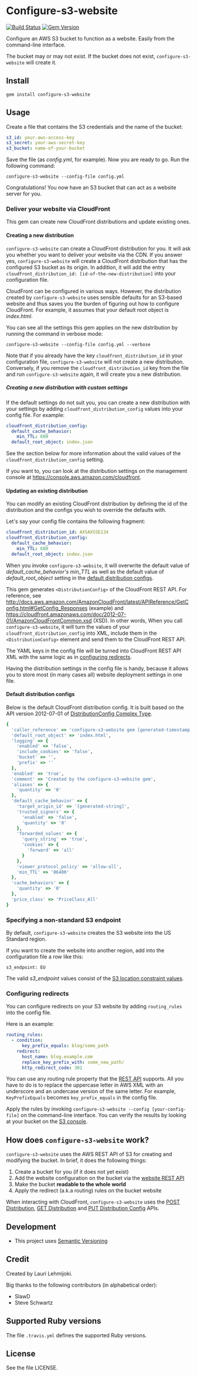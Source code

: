 # Configure-s3-website

[![Build Status](https://secure.travis-ci.org/laurilehmijoki/configure-s3-website.png)](http://travis-ci.org/laurilehmijoki/configure-s3-website)
[![Gem Version](https://fury-badge.herokuapp.com/rb/configure-s3-website.png)](http://badge.fury.io/rb/configure-s3-website)

Configure an AWS S3 bucket to function as a website. Easily from the
command-line interface.

The bucket may or may not exist. If the bucket does not exist,
`configure-s3-website` will create it.

## Install

    gem install configure-s3-website

## Usage

Create a file that contains the S3 credentials and the name of the bucket:

```yaml
s3_id: your-aws-access-key
s3_secret: your-aws-secret-key
s3_bucket: name-of-your-bucket
```

Save the file (as *config.yml*, for example). Now you are ready to go. Run the
following command:

    configure-s3-website --config-file config.yml

Congratulations! You now have an S3 bucket that can act as a website server for
you.

### Deliver your website via CloudFront

This gem can create new CloudFront distributions and update existing ones.

#### Creating a new distribution

`configure-s3-website` can create a CloudFront distribution for you. It will ask
you whether you want to deliver your website via the CDN. If you answer yes,
`configure-s3-website` will create a CloudFront distribution that has the
configured S3 bucket as its origin. In addition, it will add the entry
`cloudfront_distribution_id: [id-of-the-new-distribution]` into your
configuration file.

CloudFront can be configured in various ways. However, the distribution created
by `configure-s3-website` uses sensible defaults for an S3-based website and
thus saves you the burden of figuring out how to configure CloudFront. For
example, it assumes that your default root object is *index.html*.

You can see all the settings this gem applies on the new distribution by running
the command in verbose mode:

    configure-s3-website --config-file config.yml --verbose

Note that if you already have the key `cloudfront_distribution_id` in your
configuration file, `configure-s3-website` will not create a new distribution.
Conversely, if you remove the `cloudfront_distribution_id` key from the file and
run `configure-s3-website` again, it will create you a new distribution.

##### Creating a new distribution with custom settings

If the default settings do not suit you, you can create a new distribution with
your settings by adding `cloudfront_distribution_config` values into your config
file. For example:

```yaml
cloudfront_distribution_config:
  default_cache_behavior:
    min_TTL: 600
  default_root_object: index.json
```

See the section below for more information about the valid values of the
`cloudfront_distribution_config` setting.

If you want to, you can look at the distribution settings on the management console
at <https://console.aws.amazon.com/cloudfront>.

#### Updating an existing distribution

You can modify an existing CloudFront distribution by defining the id of the
distribution and the configs you wish to override the defaults with.

Let's say your config file contains the following fragment:

```yaml
cloudfront_distribution_id: AXSAXSSE134
cloudfront_distribution_config:
  default_cache_behavior:
    min_TTL: 600
  default_root_object: index.json
```

When you invoke `configure-s3-website`, it will overwrite the default value of
*default_cache_behavior's* *min_TTL* as well as the default value of
*default_root_object* setting in the [default distribution configs](#default-distribution-configs).

This gem generates `<DistributionConfig>` of the CloudFront REST API. For
reference, see
<http://docs.aws.amazon.com/AmazonCloudFront/latest/APIReference/GetConfig.html#GetConfig_Responses>
(example) and
<https://cloudfront.amazonaws.com/doc/2012-07-01/AmazonCloudFrontCommon.xsd>
(XSD). In other words, When you call `configure-s3-website`, it will turn the values of your
`cloudfront_distribution_config` into XML, include them in the
`<DistributionConfig>` element and send them to the CloudFront REST API.

The YAML keys in the config file will be turned into CloudFront REST API XML
with the same logic as in [configuring redirects](#configuring-redirects).

Having the distribution settings in the config file is handy, because it allows
you to store most (in many cases all) website deployment settings in one file.

#### Default distribution configs

Below is the default CloudFront distribution config. It is built based on the
API version 2012-07-01 of [DistributionConfig Complex
Type](http://docs.aws.amazon.com/AmazonCloudFront/latest/APIReference/DistributionConfigDatatype.html).

```ruby
{
  'caller_reference' => 'configure-s3-website gem [generated-timestamp]',
  'default_root_object' => 'index.html',
  'logging' => {
    'enabled' => 'false',
    'include_cookies' => 'false',
    'bucket' => '',
    'prefix' => ''
  },
  'enabled' => 'true',
  'comment' => 'Created by the configure-s3-website gem',
  'aliases' => {
    'quantity' => '0'
  },
  'default_cache_behavior' => {
    'target_origin_id' => '[generated-string]',
    'trusted_signers' => {
      'enabled' => 'false',
      'quantity' => '0'
    },
    'forwarded_values' => {
      'query_string' => 'true',
      'cookies' => {
        'forward' => 'all'
      }
    },
    'viewer_protocol_policy' => 'allow-all',
    'min_TTL' => '86400'
  },
  'cache_behaviors' => {
    'quantity' => '0'
  },
  'price_class' => 'PriceClass_All'
}
```

### Specifying a non-standard S3 endpoint

By default, `configure-s3-website` creates the S3 website into the US Standard
region.

If you want to create the website into another region, add into the
configuration file a row like this:

    s3_endpoint: EU

The valid *s3_endpoint* values consist of the [S3 location constraint
values](http://docs.amazonwebservices.com/general/latest/gr/rande.html#s3_region).

### Configuring redirects

You can configure redirects on your S3 website by adding `routing_rules` into
the config file.

Here is an example:

````yaml
routing_rules:
  - condition:
      key_prefix_equals: blog/some_path
    redirect:
      host_name: blog.example.com
      replace_key_prefix_with: some_new_path/
      http_redirect_code: 301
````

You can use any routing rule property that the [REST
API](http://docs.aws.amazon.com/AmazonS3/latest/API/RESTBucketPUTwebsite.html)
supports. All you have to do is to replace the uppercase letter in AWS XML with
an underscore and an undercase version of the same letter. For example,
`KeyPrefixEquals` becomes `key_prefix_equals` in the config file.

Apply the rules by invoking `configure-s3-website --config [your-config-file]`
on the command-line interface. You can verify the results by looking at your
bucket on the [S3 console](https://console.aws.amazon.com/s3/home).

## How does `configure-s3-website` work?

`configure-s3-website` uses the AWS REST API of S3 for creating and modifying
the bucket. In brief, it does the following things:

1. Create a bucket for you (if it does not yet exist)
2. Add the website configuration on the bucket via the [website REST
   API](http://docs.aws.amazon.com/AmazonS3/latest/API/RESTBucketPUTwebsite.html)
3. Make the bucket **readable to the whole world**
4. Apply the redirect (a.k.a routing) rules on the bucket website

When interacting with CloudFront, `configure-s3-website` uses the [POST
Distribution](http://docs.aws.amazon.com/AmazonCloudFront/latest/APIReference/CreateDistribution.html),
[GET
Distribution](http://docs.aws.amazon.com/AmazonCloudFront/latest/APIReference/GetDistribution.html) and [PUT Distribution Config](http://docs.aws.amazon.com/AmazonCloudFront/latest/APIReference/PutConfig.html) APIs.

## Development

* This project uses [Semantic Versioning](http://semver.org)

## Credit

Created by Lauri Lehmijoki.

Big thanks to the following contributors (in alphabetical order):

* SlawD
* Steve Schwartz

## Supported Ruby versions

The file `.travis.yml` defines the supported Ruby versions.

## License

See the file LICENSE.
